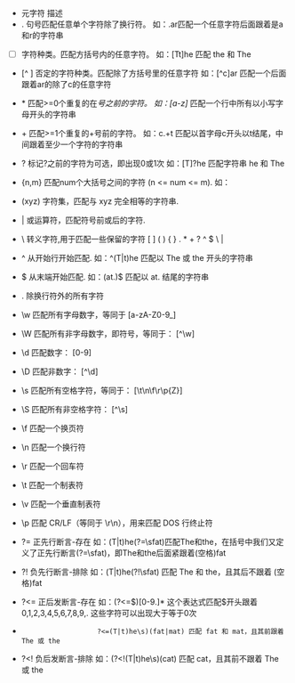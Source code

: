 
* 元字符	描述
* .	    句号匹配任意单个字符除了换行符。 如：.ar匹配一个任意字符后面跟着是a和r的字符串
* [ ]	字符种类。匹配方括号内的任意字符。 如：[Tt]he 匹配 the 和 The
* [^ ]	否定的字符种类。匹配除了方括号里的任意字符 如：[^c]ar 匹配一个后面跟着ar的除了c的任意字符
* \*	    匹配>=0个重复的在*号之前的字符。 如：[a-z]* 匹配一个行中所有以小写字母开头的字符串
* \+	    匹配>=1个重复的+号前的字符。 如：c.+t 匹配以首字母c开头以t结尾，中间跟着至少一个字符的字符串
* ?	    标记?之前的字符为可选，即出现0或1次  如：[T]?he 匹配字符串 he 和 The
* {n,m}	匹配num个大括号之间的字符 (n <= num <= m). 如：
* (xyz)	字符集，匹配与 xyz 完全相等的字符串.
* |	    或运算符，匹配符号前或后的字符.
* \	    转义字符,用于匹配一些保留的字符 [ ] ( ) { } . * + ? ^ $ \ |
* ^	    从开始行开始匹配.  如：^(T|t)he 匹配以 The 或 the 开头的字符串
* $	    从末端开始匹配.  如：(at\.)$ 匹配以 at. 结尾的字符串

* .	    除换行符外的所有字符
* \w	匹配所有字母数字，等同于 [a-zA-Z0-9_]
* \W	匹配所有非字母数字，即符号，等同于： [^\w]
* \d	匹配数字： [0-9]
* \D	匹配非数字： [^\d]
* \s	匹配所有空格字符，等同于： [\t\n\f\r\p{Z}]
* \S	匹配所有非空格字符： [^\s]
* \f	匹配一个换页符
* \n	匹配一个换行符
* \r	匹配一个回车符
* \t	匹配一个制表符
* \v	匹配一个垂直制表符
* \p	匹配 CR/LF（等同于 \r\n），用来匹配 DOS 行终止符

* ?=	正先行断言-存在 如：(T|t)he(?=\sfat)匹配The和the，在括号中我们又定义了正先行断言(?=\sfat)，即The和the后面紧跟着(空格)fat
* ?!	负先行断言-排除 如：(T|t)he(?!\sfat) 匹配 The 和 the，且其后不跟着 (空格)fat
* ?<=	正后发断言-存在 如：(?<=\$)[0-9\.]* 这个表达式匹配$开头跟着 0,1,2,3,4,5,6,7,8,9,. 这些字符可以出现大于等于0次
*                        ?<=(T|t)he\s)(fat|mat) 匹配 fat 和 mat，且其前跟着 The 或 the
* ?<!	负后发断言-排除 如：(?<!(T|t)he\s)(cat) 匹配 cat，且其前不跟着 The 或 the